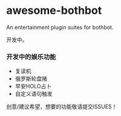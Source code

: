 # awesome-bothbot
An entertainment plugin suites for bothbot.

开发中。

### 开发中的娱乐功能

- 复读机
- 俄罗斯轮盘赌
- 早安HOLO占卜
- 自定义语句触发


创意/建议希望，想要的功能敬请提交ISSUES！